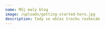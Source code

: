 ```yaml
---
name: Můj malý blog
image: /uploads/getting-started-hero.jpg
description: Tady se občas trochu rozkecám
---
```

